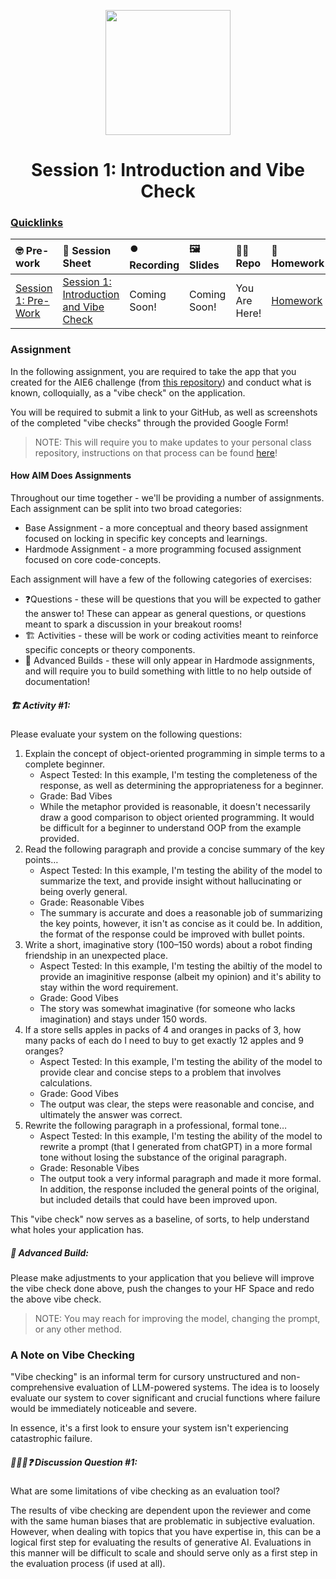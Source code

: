 <p align = "center" draggable=”false” ><img src="https://github.com/AI-Maker-Space/LLM-Dev-101/assets/37101144/d1343317-fa2f-41e1-8af1-1dbb18399719" 
     width="200px"
     height="auto"/>
</p>

<h1 align="center" id="heading">Session 1: Introduction and Vibe Check</h1>

### [Quicklinks](https://github.com/AI-Maker-Space/AIE6/tree/main/00_AIM_Quicklinks)

| 🤓 Pre-work | 📰 Session Sheet | ⏺️ Recording     | 🖼️ Slides        | 👨‍💻 Repo         | 📝 Homework      | 📁 Feedback       |
|:-----------------|:-----------------|:-----------------|:-----------------|:-----------------|:-----------------|:-----------------|
| [Session 1: Pre-Work](https://www.notion.so/Session-1-Introduction-and-Vibe-Check-1c8cd547af3d81b596bbdfb64cf4fd2f?pvs=4#1c8cd547af3d81fb96b4f625f3f8e3d6)| [Session 1: Introduction and Vibe Check](https://www.notion.so/Session-1-Introduction-and-Vibe-Check-1c8cd547af3d81b596bbdfb64cf4fd2f) | Coming Soon! | Coming Soon! | You Are Here! | [Homework](https://forms.gle/W59zjs5MQc7kbLUh9) | [AIE6 Feedback 4/1](https://forms.gle/EdzBz82yGqVYKfUw9)


### Assignment

In the following assignment, you are required to take the app that you created for the AIE6 challenge (from [this repository](https://github.com/AI-Maker-Space/Beyond-ChatGPT)) and conduct what is known, colloquially, as a "vibe check" on the application. 

You will be required to submit a link to your GitHub, as well as screenshots of the completed "vibe checks" through the provided Google Form!

> NOTE: This will require you to make updates to your personal class repository, instructions on that process can be found [here](https://github.com/AI-Maker-Space/AIE6/tree/main/00_Setting%20Up%20Git)!

#### How AIM Does Assignments
Throughout our time together - we'll be providing a number of assignments. Each assignment can be split into two broad categories:

- Base Assignment - a more conceptual and theory based assignment focused on locking in specific key concepts and learnings.
- Hardmode Assignment - a more programming focused assignment focused on core code-concepts.

Each assignment will have a few of the following categories of exercises:

- ❓Questions - these will be questions that you will be expected to gather the answer to! These can appear as general questions, or questions meant to spark a discussion in your breakout rooms!
- 🏗️ Activities - these will be work or coding activities meant to reinforce specific concepts or theory components.
- 🚧 Advanced Builds - these will only appear in Hardmode assignments, and will require you to build something with little to no help outside of documentation!

##### 🏗️ Activity #1:

Please evaluate your system on the following questions:

1. Explain the concept of object-oriented programming in simple terms to a complete beginner. 
    - Aspect Tested: In this example, I'm testing the completeness of the response, as well as determining the appropriateness for a beginner.
    - Grade: Bad Vibes
    - While the metaphor provided is reasonable, it doesn't necessarily draw a good comparison to object oriented programming. It would be difficult for a beginner to understand OOP from the example provided. 
2. Read the following paragraph and provide a concise summary of the key points…
    - Aspect Tested: In this example, I'm testing the ability of the model to summarize the text, and provide insight without hallucinating or being overly general.
    - Grade: Reasonable Vibes
    - The summary is accurate and does a reasonable job of summarizing the key points, however, it isn't as concise as it could be. In addition, the format of the response could be improved with bullet points. 
3. Write a short, imaginative story (100–150 words) about a robot finding friendship in an unexpected place.
    - Aspect Tested: In this example, I'm testing the abiltiy of the model to provide an imaginitive response (albeit my opinion) and it's ability to stay within the word requirement.
    - Grade: Good Vibes
    - The story was somewhat imaginative (for someone who lacks imagination) and stays under 150 words. 
4. If a store sells apples in packs of 4 and oranges in packs of 3, how many packs of each do I need to buy to get exactly 12 apples and 9 oranges?
    - Aspect Tested: In this example, I'm testing the ability of the model to provide clear and concise steps to a problem that involves calculations.
    - Grade: Good Vibes
    - The output was clear, the steps were reasonable and concise, and ultimately the answer was correct. 
5. Rewrite the following paragraph in a professional, formal tone…
    - Aspect Tested: In this example, I'm testing the ability of the model to rewrite a prompt (that I generated from chatGPT) in a more formal tone without losing the substance of the original paragraph.
    - Grade: Resonable Vibes
    - The output took a very informal paragraph and made it more formal. In addition, the response included the general points of the original, but included details that could have been improved upon. 

This "vibe check" now serves as a baseline, of sorts, to help understand what holes your application has.

##### 🚧 Advanced Build:

Please make adjustments to your application that you believe will improve the vibe check done above, push the changes to your HF Space and redo the above vibe check.

> NOTE: You may reach for improving the model, changing the prompt, or any other method.

### A Note on Vibe Checking

"Vibe checking" is an informal term for cursory unstructured and non-comprehensive evaluation of LLM-powered systems. The idea is to loosely evaluate our system to cover significant and crucial functions where failure would be immediately noticeable and severe.

In essence, it's a first look to ensure your system isn't experiencing catastrophic failure.

##### 🧑‍🤝‍🧑❓ Discussion Question #1:

What are some limitations of vibe checking as an evaluation tool?

The results of vibe checking are dependent upon the reviewer and come with the same human biases that are problematic in subjective evaluation. However, when dealing with topics that you have expertise in, this can be a logical first step for evaluating the results of generative AI. Evaluations in this manner will be difficult to scale and should serve only as a first step in the evaluation process (if used at all). 
